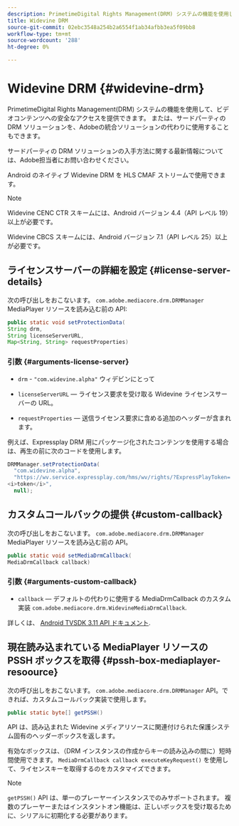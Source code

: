 ```yaml
---
description: PrimetimeDigital Rights Management(DRM) システムの機能を使用して、ビデオコンテンツへの安全なアクセスを提供できます。 または、サードパーティの DRM ソリューションを、Adobeの統合ソリューションの代わりに使用することもできます。
title: Widevine DRM
source-git-commit: 02ebc3548a254b2a6554f1ab34afbb3ea5f09bb8
workflow-type: tm+mt
source-wordcount: '288'
ht-degree: 0%

---
```


# Widevine DRM {#widevine-drm}

PrimetimeDigital Rights Management(DRM) システムの機能を使用して、ビデオコンテンツへの安全なアクセスを提供できます。 または、サードパーティの DRM ソリューションを、Adobeの統合ソリューションの代わりに使用することもできます。

サードパーティの DRM ソリューションの入手方法に関する最新情報については、Adobe担当者にお問い合わせください。

<!--<a id="section_1385440013EF4A9AA45B6AC98919E662"></a>-->

Android のネイティブ Widevine DRM を HLS CMAF ストリームで使用できます。

>[!NOTE]
>
> Widevine CENC CTR スキームには、Android バージョン 4.4（API レベル 19）以上が必要です。
>
> Widevine CBCS スキームには、Android バージョン 7.1（API レベル 25）以上が必要です。

## ライセンスサーバーの詳細を設定 {#license-server-details}

次の呼び出しをおこないます。 `com.adobe.mediacore.drm.DRMManager` MediaPlayer リソースを読み込む前の API:

```java
public static void setProtectionData(
String drm,
String licenseServerURL,
Map<String, String> requestProperties)
```

### 引数 {#arguments-license-server}

* `drm` - `"com.widevine.alpha"` ウィデビンにとって

* `licenseServerURL`  — ライセンス要求を受け取る Widevine ライセンスサーバーの URL。

* `requestProperties`  — 送信ライセンス要求に含める追加のヘッダーが含まれます。

例えば、Expressplay DRM 用にパッケージ化されたコンテンツを使用する場合は、再生の前に次のコードを使用します。

```java
DRMManager.setProtectionData(
  "com.widevine.alpha",  
  "https://wv.service.expressplay.com/hms/wv/rights/?ExpressPlayToken= 
<i>token</i>",  
  null);
```

## カスタムコールバックの提供 {#custom-callback}

次の呼び出しをおこないます。 `com.adobe.mediacore.drm.DRMManager` MediaPlayer リソースを読み込む前の API。

```java
public static void setMediaDrmCallback(
MediaDrmCallback callback)
```

### 引数 {#arguments-custom-callback}

* `callback`  — デフォルトの代わりに使用する MediaDrmCallback のカスタム実装 `com.adobe.mediacore.drm.WidevineMediaDrmCallback`.

詳しくは、 [Android TVSDK 3.11 API ドキュメント](https://help.adobe.com/en_US/primetime/api/psdk/javadoc3.11/index.html).

## 現在読み込まれている MediaPlayer リソースの PSSH ボックスを取得 {#pssh-box-mediaplayer-resoource}

次の呼び出しをおこないます。 `com.adobe.mediacore.drm.DRMManager` API。できれば、カスタムコールバック実装で使用します。

```java
public static byte[] getPSSH()
```

API は、読み込まれた Widevine メディアリソースに関連付けられた保護システム固有のヘッダーボックスを返します。

有効なボックスは、（DRM インスタンスの作成からキーの読み込みの間に）短時間使用できます。 `MediaDrmCallback callback executeKeyRequest()` を使用して、ライセンスキーを取得するのをカスタマイズできます。

>[!NOTE]
>
> `getPSSH()` API は、単一のプレーヤーインスタンスでのみサポートされます。 複数のプレーヤーまたはインスタントオン機能は、正しいボックスを受け取るために、シリアルに初期化する必要があります。
